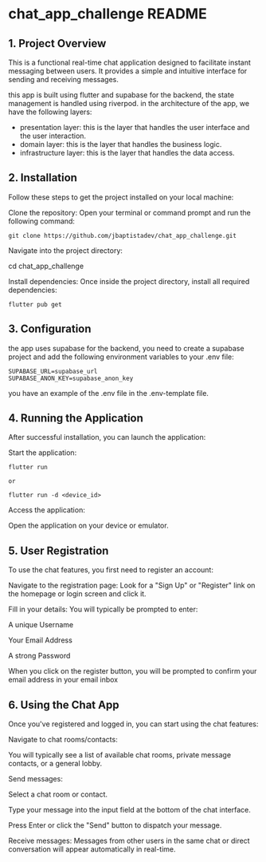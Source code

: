 # chat_app_challenge README

## 1. Project Overview

This is a functional real-time chat application designed to facilitate instant messaging between users. It provides a simple and intuitive interface for sending and receiving messages.

this app is built using flutter and supabase for the backend, the state management is handled using riverpod.
in the architecture of the app, we have the following layers:

- presentation layer: this is the layer that handles the user interface and the user interaction.
- domain layer: this is the layer that handles the business logic.
- infrastructure layer: this is the layer that handles the data access.

## 2. Installation

Follow these steps to get the project installed on your local machine:

Clone the repository:
Open your terminal or command prompt and run the following command:

```
git clone https://github.com/jbaptistadev/chat_app_challenge.git
```

Navigate into the project directory:

cd chat_app_challenge

Install dependencies:
Once inside the project directory, install all required dependencies:

```
flutter pub get
```

## 3. Configuration

the app uses supabase for the backend, you need to create a supabase project and add the following environment variables to your .env file:

```
SUPABASE_URL=supabase_url
SUPABASE_ANON_KEY=supabase_anon_key
```

you have an example of the .env file in the .env-template file.

## 4. Running the Application

After successful installation, you can launch the application:

Start the application:

```
flutter run

or

flutter run -d <device_id>
```

Access the application:

Open the application on your device or emulator.

## 5. User Registration

To use the chat features, you first need to register an account:

Navigate to the registration page:
Look for a "Sign Up" or "Register" link on the homepage or login screen and click it.

Fill in your details:
You will typically be prompted to enter:

A unique Username

Your Email Address

A strong Password

When you click on the register button, you will be prompted to confirm your email address in your email inbox

## 6. Using the Chat App

Once you've registered and logged in, you can start using the chat features:

Navigate to chat rooms/contacts:

You will typically see a list of available chat rooms, private message contacts, or a general lobby.

Send messages:

Select a chat room or contact.

Type your message into the input field at the bottom of the chat interface.

Press Enter or click the "Send" button to dispatch your message.

Receive messages:
Messages from other users in the same chat or direct conversation will appear automatically in real-time.
